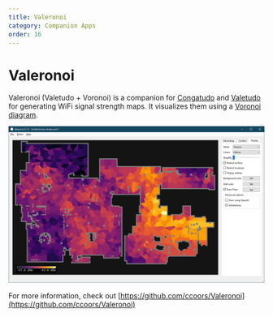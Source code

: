 ```yaml
---
title: Valeronoi
category: Companion Apps
order: 16
---
```

# Valeronoi

Valeronoi (Valetudo + Voronoi) is a companion for [Congatudo](https://congatudo.cloud) and [Valetudo](https://valetudo.cloud) for generating WiFi signal strength maps. It visualizes them using a [Voronoi diagram](https://en.wikipedia.org/wiki/Voronoi_diagram).

![image](./img/valeronoi.png)

For more information, check out [https://github.com/ccoors/Valeronoi](https://github.com/ccoors/Valeronoi)
